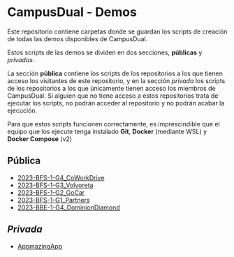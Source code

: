 # CampusDual - Demos
Este repositorio contiene carpetas donde se guardan los scripts de creación de todas las demos disponibles de CampusDual.

Estos scripts de las demos se dividen en dos secciones, **públicas** y *privadas*.

La sección **pública** contiene los scripts de los repositorios a los que tienen acceso los visitantes de este repositorio, y en la sección *privada* los scripts de los repositorios a los que únicamente tienen acceso los miembros de CampusDual. Si alguien que no tiene acceso a estos repositorios trata de ejecutar los scripts, no podrán acceder al repositorio y no podrán acabar la ejecución.

Para que estos scripts funcionen correctamente, es imprescindible que el equipo que los ejecute tenga instalado **Git**, **Docker** (mediante WSL) y **Docker Compose** (v2)

## Pública
* [2023-BFS-1-G4_CoWorkDrive](./public/2023-BFS-1-G4_CoWorkDrive)
* [2023-BFS-1-G3_Volvoreta](./public/2023-BFS-1-G3_Volvoreta)
* [2023-BFS-1-G2_GoCar](./public/2023-BFS-1-G2_GoCar)
* [2023-BFS-1-G1_Partners](./public/2023-BFS-1-G1_Partners)
* [2023-BBE-1-G4_DominionDiamond](./public/2023-BBE-1-G4_DominionDiamond)
## *Privada*
* [AppmazingApp](./private/appmazing-app)
